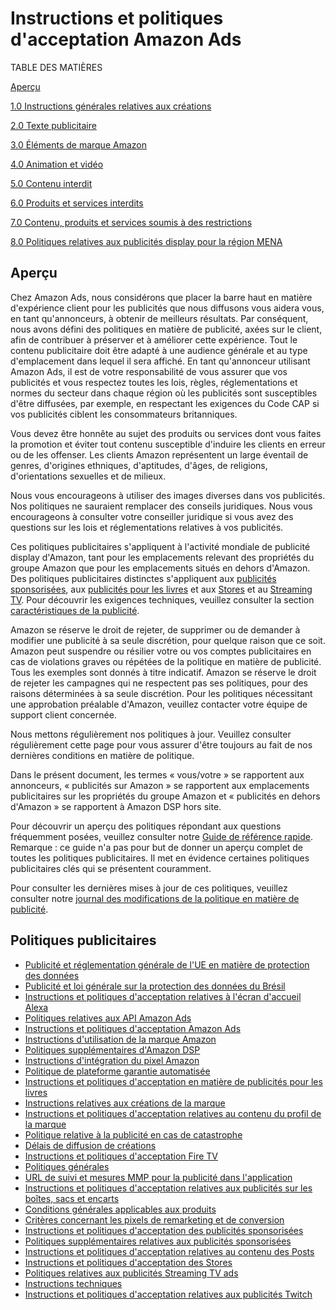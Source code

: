 Instructions et politiques d'acceptation Amazon Ads
===================================================

TABLE DES MATIÈRES

[Aperçu](#overview)

[1.0 Instructions générales relatives aux créations](https://advertising.amazon.com/resources/ad-policy/creative-acceptance/general-creative-guidelines?ref_=a20m_us_spcs_cap_spcs_cap1)

[2.0 Texte publicitaire](https://advertising.amazon.com/resources/ad-policy/creative-acceptance/advertising-copy?ref_=a20m_us_spcs_cap_spcs_cap2)

[3.0 Éléments de marque Amazon](https://advertising.amazon.com/resources/ad-policy/creative-acceptance/brand-elements?ref_=a20m_us_spcs_cap_spcs_cap3)

[4.0 Animation et vidéo](https://advertising.amazon.com/resources/ad-policy/creative-acceptance/animation-video?ref_=a20m_us_spcs_cap_spcs_cap4)

[5.0 Contenu interdit](https://advertising.amazon.com/resources/ad-policy/creative-acceptance/prohibited-content?ref_=a20m_us_spcs_cap_spcs_cap5)

[6.0 Produits et services interdits](https://advertising.amazon.com/resources/ad-policy/creative-acceptance/prohibited-products-services?ref_=a20m_us_spcs_cap_spcs_cap6)

[7.0 Contenu, produits et services soumis à des restrictions](https://advertising.amazon.com/resources/ad-policy/creative-acceptance/restricted-content-products-services?ref_=a20m_us_spcs_cap_spcs_cap7)

[8.0 Politiques relatives aux publicités display pour la région MENA](https://advertising.amazon.com/resources/ad-policy/creative-acceptance/mena?ref_=a20m_us_spcs_cap_spcs_cap8)

Aperçu
------

Chez Amazon Ads, nous considérons que placer la barre haut en matière d'expérience client pour les publicités que nous diffusons vous aidera vous, en tant qu'annonceurs, à obtenir de meilleurs résultats. Par conséquent, nous avons défini des politiques en matière de publicité, axées sur le client, afin de contribuer à préserver et à améliorer cette expérience. Tout le contenu publicitaire doit être adapté à une audience générale et au type d'emplacement dans lequel il sera affiché. En tant qu'annonceur utilisant Amazon Ads, il est de votre responsabilité de vous assurer que vos publicités et vous respectez toutes les lois, règles, réglementations et normes du secteur dans chaque région où les publicités sont susceptibles d'être diffusées, par exemple, en respectant les exigences du Code CAP si vos publicités ciblent les consommateurs britanniques.  
  
Vous devez être honnête au sujet des produits ou services dont vous faites la promotion et éviter tout contenu susceptible d'induire les clients en erreur ou de les offenser. Les clients Amazon représentent un large éventail de genres, d'origines ethniques, d'aptitudes, d'âges, de religions, d'orientations sexuelles et de milieux.  
  
Nous vous encourageons à utiliser des images diverses dans vos publicités. Nos politiques ne sauraient remplacer des conseils juridiques. Nous vous encourageons à consulter votre conseiller juridique si vous avez des questions sur les lois et réglementations relatives à vos publicités.  
  
Ces politiques publicitaires s'appliquent à l'activité mondiale de publicité display d'Amazon, tant pour les emplacements relevant des propriétés du groupe Amazon que pour les emplacements situés en dehors d'Amazon. Des politiques publicitaires distinctes s'appliquent aux [publicités sponsorisées](https://advertising.amazon.com/resources/ad-policy/sponsored-ads-policies?ref_=a20m_us_spcs_cap_spcs_sacap), aux [publicités pour les livres](https://advertising.amazon.com/resources/ad-policy/book-ads?ref_=a20m_us_spcs_cap_spcs_bkad) et aux [Stores](https://advertising.amazon.com/resources/ad-policy/stores?ref_=a20m_us_spcs_cap_spcs_stcap) et au [Streaming TV](https://advertising.amazon.com/resources/ad-policy/streaming-tv-ads?ref_=a20m_us_spcs_sttvad). Pour découvrir les exigences techniques, veuillez consulter la section [caractéristiques de la publicité](https://advertising.amazon.com/resources/ad-specs?ref_=a20m_us_spcs_cap_spcs).  
  
Amazon se réserve le droit de rejeter, de supprimer ou de demander à modifier une publicité à sa seule discrétion, pour quelque raison que ce soit. Amazon peut suspendre ou résilier votre ou vos comptes publicitaires en cas de violations graves ou répétées de la politique en matière de publicité. Tous les exemples sont donnés à titre indicatif. Amazon se réserve le droit de rejeter les campagnes qui ne respectent pas ses politiques, pour des raisons déterminées à sa seule discrétion. Pour les politiques nécessitant une approbation préalable d'Amazon, veuillez contacter votre équipe de support client concernée.  
  
Nous mettons régulièrement nos politiques à jour. Veuillez consulter régulièrement cette page pour vous assurer d'être toujours au fait de nos dernières conditions en matière de politique.  
  
Dans le présent document, les termes « vous/votre » se rapportent aux annonceurs, « publicités sur Amazon » se rapportent aux emplacements publicitaires sur les propriétés du groupe Amazon et « publicités en dehors d'Amazon » se rapportent à Amazon DSP hors site.  
  
Pour découvrir un aperçu des politiques répondant aux questions fréquemment posées, veuillez consulter notre [Guide de référence rapide](https://advertising.amazon.com/resources/ad-policy/quick-reference?ref_=a20m_us_spcs_cap_spsc_qkrf). Remarque : ce guide n'a pas pour but de donner un aperçu complet de toutes les politiques publicitaires. Il met en évidence certaines politiques publicitaires clés qui se présentent couramment.  
  
Pour consulter les dernières mises à jour de ces politiques, veuillez consulter notre [journal des modifications de la politique en matière de publicité](https://advertising.amazon.com/resources/ad-policy/creative-acceptance/ad-policy-change-log?ref_=a20m_us_spcs_cap_spcs_chnglg).

Politiques publicitaires
------------------------

* [Publicité et réglementation générale de l'UE en matière de protection des données](https://advertising.amazon.com/resources/ad-policy/eu-data-protection-and-privacy?ref_=a20m_us_spcs_gdpr)
* [Publicité et loi générale sur la protection des données du Brésil](https://advertising.amazon.com/resources/ad-policy/lgpd?ref_=a20m_us_spcs_lgpd)
* [Instructions et politiques d'acceptation relatives à l'écran d'accueil Alexa](https://advertising.amazon.com/resources/ad-policy/alexa-home-screen?ref_=a20m_us_spcs_alxhs)
* [Politiques relatives aux API Amazon Ads](https://advertising.amazon.com/resources/ad-policy/api?ref_=a20m_us_spcs_api)
* [Instructions et politiques d'acceptation Amazon Ads](https://advertising.amazon.com/resources/ad-policy/creative-acceptance?ref_=a20m_us_spcs_cap)
* [Instructions d'utilisation de la marque Amazon](https://advertising.amazon.com/resources/ad-policy/brand-usage?ref_=a20m_us_spcs_brdusg)
* [Politiques supplémentaires d'Amazon DSP](https://advertising.amazon.com/resources/ad-policy/amazon-dsp-additional-policies?ref_=a20m_us_spcs_dspap)
* [Instructions d'intégration du pixel Amazon](https://advertising.amazon.com/resources/ad-policy/pixeling-policy?ref_=a20m_us_spcs_pxlg)
* [Politique de plateforme garantie automatisée](https://advertising.amazon.com/resources/ad-specs/automated-guarantee?ref_=a20m_us_spcs_autgrt)
* [Instructions et politiques d'acceptation en matière de publicités pour les livres](https://advertising.amazon.com/en-us/resources/ad-policy/book-ads?ref_=a20m_us_spcs_bkad)
* [Instructions relatives aux créations de la marque](https://advertising.amazon.com/resources/ad-specs/how-to-build-brand-creatives-to-engage-amazon-shoppers?ref_=a20m_us_spcs_bcag)
* [Instructions et politiques d'acceptation relatives au contenu du profil de la marque](https://advertising.amazon.com/resources/ad-policy/brand-profile?ref_=a20m_us_spcs_brdprfl)
* [Politique relative à la publicité en cas de catastrophe](https://advertising.amazon.com/resources/ad-policy/catastrophic-events?ref_=a20m_us_spcs_ctsphevt)
* [Délais de diffusion de créations](https://advertising.amazon.com/resources/ad-policy/production-timelines?ref_=a20m_us_spcs_crtdlv)
* [Instructions et politiques d'acceptation Fire TV](https://advertising.amazon.com/resources/ad-policy/fire-tv?ref_=a20m_us_spcs_ftv)
* [Politiques générales](https://advertising.amazon.com/resources/ad-policy/general-policies?ref_=a20m_us_spcs_gnrplc)
* [URL de suivi et mesures MMP pour la publicité dans l'application](https://advertising.amazon.com/resources/ad-policy/mmp-measurement-urls?ref_=a20m_us_spcs_mmpmsr)
* [Instructions et politiques d'acceptation relatives aux publicités sur les boîtes, sacs et encarts](https://advertising.amazon.com/resources/ad-policy/on-box-and-bag-ads?ref_=a20m_us_spcs_bxbg)
* [Conditions générales applicables aux produits](https://advertising.amazon.com/legal/product-terms?ref_=a20m_us_spcs_prdtrm)
* [Critères concernant les pixels de remarketing et de conversion](https://advertising.amazon.com/resources/ad-policy/remarketing-conversion-pixel-requirements?ref_=a20m_us_spcs_rmktg)
* [Instructions et politiques d'acceptation des publicités sponsorisées](https://advertising.amazon.com/resources/ad-policy/sponsored-ads-policies?ref_=a20m_us_spcs_spadcap)
* [Politiques supplémentaires relatives aux publicités sponsorisées](https://advertising.amazon.com/resources/ad-policy/sponsored-ads-additional-policies?ref_=a20m_us_spcs_spadcp)
* [Instructions et politiques d'acceptation relatives au contenu des Posts](https://advertising.amazon.com/resources/ad-policy/posts?ref_=a20m_us_spcs_ptscap)
* [Instructions et politiques d'acceptation des Stores](https://advertising.amazon.com/resources/ad-policy/stores?ref_=a20m_us_spcs_stcap)
* [Politiques relatives aux publicités Streaming TV ads](https://advertising.amazon.com/resources/ad-policy/streaming-tv-ads?ref_=a20m_us_spcs_sttvad)
* [Instructions techniques](https://advertising.amazon.com/resources/ad-policy/technical-guidelines?ref_=a20m_us_spcs_tcpl)
* [Instructions et politiques d'acceptation relatives aux publicités Twitch](https://advertising.amazon.com/resources/ad-policy/twitch?ref_=a20m_us_spcs_twtcgap)